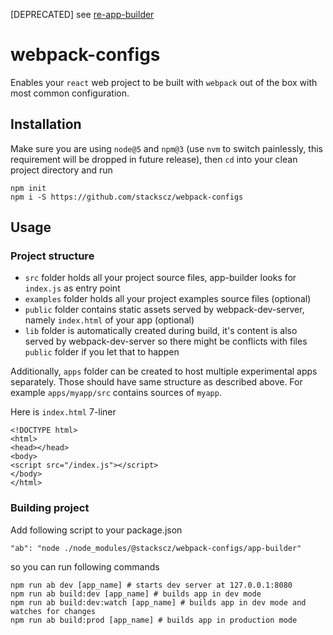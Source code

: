 [DEPRECATED] see [re-app-builder](https://github.com/stackscz/re-app-builder)

# webpack-configs

Enables your `react` web project to be built with `webpack` out of the box with most common configuration. 

## Installation

Make sure you are using `node@5` and `npm@3` (use `nvm` to switch painlessly, this requirement will be dropped in future release), then `cd` into your clean project directory and run

    npm init
    npm i -S https://github.com/stackscz/webpack-configs

## Usage

### Project structure

- `src` folder holds all your project source files, app-builder looks for `index.js` as entry point
- `examples` folder holds all your project examples source files (optional)
- `public` folder contains static assets served by webpack-dev-server, namely `index.html` of your app (optional)
- `lib` folder is automatically created during build, it's content is also served by webpack-dev-server so there might be conflicts with files `public` folder if you let that to happen 

Additionally, `apps` folder can be created to host multiple experimental apps separately. 
Those should have same structure as described above. 
For example `apps/myapp/src` contains sources of `myapp`.

Here is `index.html` 7-liner

    <!DOCTYPE html>
    <html>
    <head></head>
    <body>
    <script src="/index.js"></script>
    </body>
    </html>

### Building project

Add following script to your package.json

    "ab": "node ./node_modules/@stackscz/webpack-configs/app-builder"    

so you can run following commands 

    npm run ab dev [app_name] # starts dev server at 127.0.0.1:8080
    npm run ab build:dev [app_name] # builds app in dev mode
    npm run ab build:dev:watch [app_name] # builds app in dev mode and watches for changes
    npm run ab build:prod [app_name] # builds app in production mode
